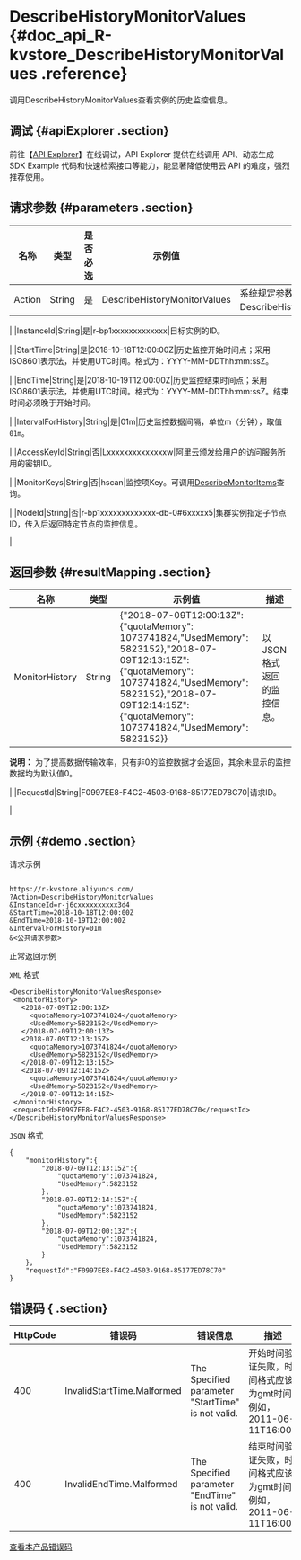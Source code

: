 # DescribeHistoryMonitorValues {#doc_api_R-kvstore_DescribeHistoryMonitorValues .reference}

调用DescribeHistoryMonitorValues查看实例的历史监控信息。

## 调试 {#apiExplorer .section}

前往【[API Explorer](https://api.aliyun.com/#product=R-kvstore&api=DescribeHistoryMonitorValues)】在线调试，API Explorer 提供在线调用 API、动态生成 SDK Example 代码和快速检索接口等能力，能显著降低使用云 API 的难度，强烈推荐使用。

## 请求参数 {#parameters .section}

|名称|类型|是否必选|示例值|描述|
|--|--|----|---|--|
|Action|String|是|DescribeHistoryMonitorValues|系统规定参数，取值：DescribeHistoryMonitorValues。

 |
|InstanceId|String|是|r-bp1xxxxxxxxxxxxx|目标实例的ID。

 |
|StartTime|String|是|2018-10-18T12:00:00Z|历史监控开始时间点；采用ISO8601表示法，并使用UTC时间。格式为：YYYY-MM-DDThh:mm:ssZ。

 |
|EndTime|String|是|2018-10-19T12:00:00Z|历史监控结束时间点；采用ISO8601表示法，并使用UTC时间。格式为：YYYY-MM-DDThh:mm:ssZ。结束时间必须晚于开始时间。

 |
|IntervalForHistory|String|是|01m|历史监控数据间隔，单位m（分钟），取值`01m`。

 |
|AccessKeyId|String|否|Lxxxxxxxxxxxxxxw|阿里云颁发给用户的访问服务所用的密钥ID。

 |
|MonitorKeys|String|否|hscan|监控项Key。可调用[DescribeMonitorItems](~~61106~~)查询。

 |
|NodeId|String|否|r-bp1xxxxxxxxxxxxx-db-0\#6xxxxx5|集群实例指定子节点ID，传入后返回特定节点的监控信息。

 |

## 返回参数 {#resultMapping .section}

|名称|类型|示例值|描述|
|--|--|---|--|
|MonitorHistory|String|\{"2018-07-09T12:00:13Z": \{"quotaMemory": 1073741824,"UsedMemory": 5823152\},"2018-07-09T12:13:15Z": \{"quotaMemory": 1073741824,"UsedMemory": 5823152\},"2018-07-09T12:14:15Z": \{"quotaMemory": 1073741824,"UsedMemory": 5823152\}\}|以JSON格式返回的监控信息。

 **说明：** 为了提高数据传输效率，只有非0的监控数据才会返回，其余未显示的监控数据均为默认值0。

 |
|RequestId|String|F0997EE8-F4C2-4503-9168-85177ED78C70|请求ID。

 |

## 示例 {#demo .section}

请求示例

``` {#request_demo}

https://r-kvstore.aliyuncs.com/
?Action=DescribeHistoryMonitorValues
&InstanceId=r-j6cxxxxxxxxxx3d4
&StartTime=2018-10-18T12:00:00Z
&EndTime=2018-10-19T12:00:00Z
&IntervalForHistory=01m
&<公共请求参数>

```

正常返回示例

`XML` 格式

``` {#xml_return_success_demo}
<DescribeHistoryMonitorValuesResponse>
 <monitorHistory>
   <2018-07-09T12:00:13Z>
     <quotaMemory>1073741824</quotaMemory>
     <UsedMemory>5823152</UsedMemory>
   </2018-07-09T12:00:13Z>
   <2018-07-09T12:13:15Z>
     <quotaMemory>1073741824</quotaMemory>
     <UsedMemory>5823152</UsedMemory>
   </2018-07-09T12:13:15Z>
   <2018-07-09T12:14:15Z>
     <quotaMemory>1073741824</quotaMemory>
     <UsedMemory>5823152</UsedMemory>
   </2018-07-09T12:14:15Z>
 </monitorHistory>
 <requestId>F0997EE8-F4C2-4503-9168-85177ED78C70</requestId>
</DescribeHistoryMonitorValuesResponse>
```

`JSON` 格式

``` {#json_return_success_demo}
{
	"monitorHistory":{
		"2018-07-09T12:13:15Z":{
			"quotaMemory":1073741824,
			"UsedMemory":5823152
		},
		"2018-07-09T12:14:15Z":{
			"quotaMemory":1073741824,
			"UsedMemory":5823152
		},
		"2018-07-09T12:00:13Z":{
			"quotaMemory":1073741824,
			"UsedMemory":5823152
		}
	},
	"requestId":"F0997EE8-F4C2-4503-9168-85177ED78C70"
}
```

## 错误码 { .section}

|HttpCode|错误码|错误信息|描述|
|--------|---|----|--|
|400|InvalidStartTime.Malformed|The Specified parameter "StartTime" is not valid.|开始时间验证失败，时间格式应该为gmt时间例如，2011-06-11T16:00Z|
|400|InvalidEndTime.Malformed|The Specified parameter "EndTime" is not valid.|结束时间验证失败，时间格式应该为gmt时间例如，2011-06-11T16:00Z|

[查看本产品错误码](https://error-center.aliyun.com/status/product/R-kvstore)

